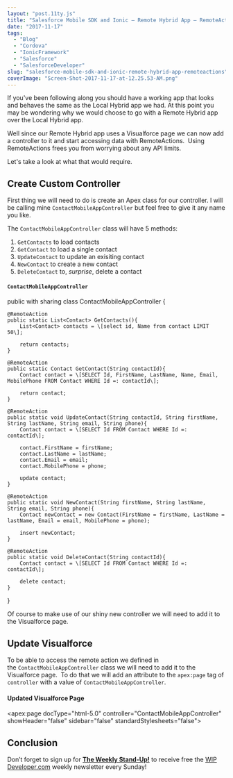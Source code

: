 ```yaml
---
layout: "post.11ty.js"
title: "Salesforce Mobile SDK and Ionic – Remote Hybrid App – RemoteActions"
date: "2017-11-17"
tags: 
  - "Blog"
  - "Cordova"
  - "IonicFramework"
  - "Salesforce"
  - "SalesforceDeveloper"
slug: "salesforce-mobile-sdk-and-ionic-remote-hybrid-app-remoteactions"
coverImage: "Screen-Shot-2017-11-17-at-12.25.53-AM.png"
---
```


If you've been following along you should have a working app that looks and behaves the same as the Local Hybrid app we had. At this point you may be wondering why we would choose to go with a Remote Hybrid app over the Local Hybrid app.

Well since our Remote Hybrid app uses a Visualforce page we can now add a controller to it and start accessing data with RemoteActions.  Using RemoteActions frees you from worrying about any API limits.

Let's take a look at what that would require.

## Create Custom Controller

First thing we will need to do is create an Apex class for our controller. I will be calling mine `ContactMobileAppController` but feel free to give it any name you like.

The `ContactMobileAppController` class will have 5 methods:

1. `GetContacts` to load contacts
2. `GetContact` to load a single contact
3. `UpdateContact` to update an exisiting contact
4. `NewContact` to create a new contact
5. `DeleteContact` to, _surprise_, delete a contact

#### `ContactMobileAppController`

public with sharing class ContactMobileAppController {

    @RemoteAction
    public static List<Contact> GetContacts(){
        List<Contact> contacts = \[select id, Name from contact LIMIT 50\];

        return contacts;
    }

    @RemoteAction
    public static Contact GetContact(String contactId){
        Contact contact = \[SELECT Id, FirstName, LastName, Name, Email, MobilePhone FROM Contact WHERE Id =: contactId\];

        return contact;
    }

    @RemoteAction
    public static void UpdateContact(String contactId, String firstName, String lastName, String email, String phone){
        Contact contact = \[SELECT Id FROM Contact WHERE Id =: contactId\];

        contact.FirstName = firstName;
        contact.LastName = lastName;
        contact.Email = email;
        contact.MobilePhone = phone;

        update contact;
    }

    @RemoteAction
    public static void NewContact(String firstName, String lastName, String email, String phone){
        Contact newContact = new Contact(FirstName = firstName, LastName = lastName, Email = email, MobilePhone = phone);

        insert newContact;
    }

    @RemoteAction
    public static void DeleteContact(String contactId){
        Contact contact = \[SELECT Id FROM Contact WHERE Id =: contactId\];

        delete contact;
    }
}

Of course to make use of our shiny new controller we will need to add it to the Visualforce page.

## Update Visualforce

To be able to access the remote action we defined in the `ContactMobileAppController` class we will need to add it to the Visualforce page.  To do that we will add an attribute to the `apex:page` tag of `controller` with a value of `ContactMobileAppController`.

#### Updated Visualforce Page

<apex:page
        docType="html-5.0"
        controller="ContactMobileAppController"
        showHeader="false"
        sidebar="false"
        standardStylesheets="false">

## Conclusion

Don’t forget to sign up for [**The Weekly Stand-Up!**](https://wipdeveloper.wpcomstaging.com/newsletter/) to receive free the [WIP Developer.com](https://wipdeveloper.wpcomstaging.com/) weekly newsletter every Sunday!
